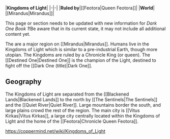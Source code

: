 |**Kingdoms of Light**|
|-|-|
|**Ruled by**|[[Feotora\|Queen Feotora]]|
|**World**|[[Mirandus\|Mirandus]]|

This page or section needs to be updated with new information for *Dark One Book 1*!Be aware that in its current state, it may not include all additional content yet.

The  are a major region on [[Mirandus\|Mirandus]]. Humans live in the Kingdoms of Light which is similar to a pre-industrial Earth, though more utopian. The Kingdoms are ruled by a Chronicle King (or queen). The [[Destined One\|Destined One]] is the champion of the Light, destined to fight off the [[Dark One (title)\|Dark One]].

## Geography
The Kingdoms of Light are separated from the [[Blackened Lands\|Blackened Lands]] to the north by [[The Sentinels\|The Sentinels]] and the [[Quiet River\|Quiet River]]. Large mountains border the south, and large plains crowd the rest of the region. The main city is [[Vitus Kirkas\|Vitus Kirkas]], a large city centrally located within the Kingdoms of Light and the home of the [[Feotora\|Chronicle Queen Feotora]].



https://coppermind.net/wiki/Kingdoms_of_Light